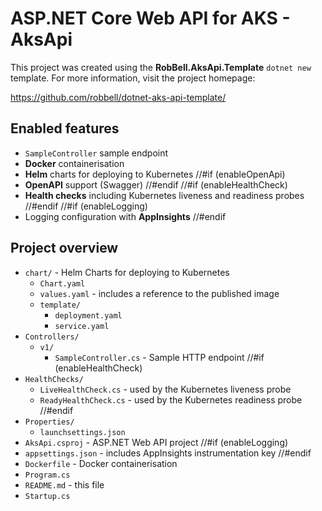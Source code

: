 # ASP.NET Core Web API for AKS - AksApi

This project was created using the **RobBell.AksApi.Template** `dotnet new` template. For more information, visit the project homepage:

https://github.com/robbell/dotnet-aks-api-template/

## Enabled features

* `SampleController` sample endpoint
* **Docker** containerisation
* **Helm** charts for deploying to Kubernetes
//#if (enableOpenApi)
* **OpenAPI** support (Swagger)
//#endif
//#if (enableHealthCheck)
* **Health checks** including Kubernetes liveness and readiness probes
//#endif
//#if (enableLogging)
* Logging configuration with **AppInsights**
//#endif

## Project overview

* `chart/` - Helm Charts for deploying to Kubernetes
    * `Chart.yaml`
    * `values.yaml` - includes a reference to the published image
    * `template/`
        * `deployment.yaml`
        * `service.yaml`
* `Controllers/`
    * `v1/`
        * `SampleController.cs` - Sample HTTP endpoint
//#if (enableHealthCheck)
* `HealthChecks/`
    * `LiveHealthCheck.cs` - used by the Kubernetes liveness probe
    * `ReadyHealthCheck.cs` - used by the Kubernetes readiness probe
//#endif
* `Properties/`
    * `launchsettings.json`
* `AksApi.csproj` - ASP.NET Web API project
//#if (enableLogging)
* `appsettings.json` - includes AppInsights instrumentation key
//#endif
* `Dockerfile` - Docker containerisation
* `Program.cs`
* `README.md` - this file
* `Startup.cs`
